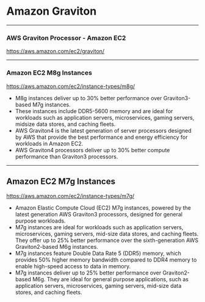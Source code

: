 # Amazon Graviton


---
### AWS Graviton Processor - Amazon EC2
https://aws.amazon.com/ec2/graviton/

---
### Amazon EC2 M8g Instances

https://aws.amazon.com/ec2/instance-types/m8g/

* M8g instances deliver up to 30% better performance over Graviton3-based M7g instances.
* These instances include DDR5-5600 memory and are ideal for workloads such as application servers, microservices, gaming servers, midsize data stores, and caching fleets.
* AWS Graviton4 is the latest generation of server processors designed by AWS that provide the best performance and energy efficiency for workloads in Amazon EC2. 
* AWS Graviton4 processors deliver up to 30% better compute performance than Graviton3 processors.


---
## Amazon EC2 M7g Instances

https://aws.amazon.com/ec2/instance-types/m7g/

* Amazon Elastic Compute Cloud (EC2) M7g instances, powered by the latest generation AWS Graviton3 processors, designed for general purpose workloads.
* M7g instances are ideal for workloads such as application servers, microservices, gaming servers, mid-size data stores, and caching fleets. They offer up to 25% better performance over the sixth-generation AWS Graviton2-based M6g instances.
* M7g instances feature Double Data Rate 5 (DDR5) memory, which provides 50% higher memory bandwidth compared to DDR4 memory to enable high-speed access to data in memory.
* M7g instances deliver up to 25% better performance over Graviton2-based M6g. They are ideal for general purpose applications, such as application servers, microservices, gaming servers, mid-size data stores, and caching fleets.

  
